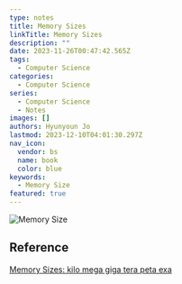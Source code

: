 ```yaml
---
type: notes
title: Memory Sizes
linkTitle: Memory Sizes
description: ""
date: 2023-11-26T00:47:42.565Z
tags:
  - Computer Science
categories:
  - Computer Science
series:
  - Computer Science
  - Notes
images: []
authors: Hyunyoun Jo
lastmod: 2023-12-10T04:01:30.297Z
nav_icon:
  vendor: bs
  name: book
  color: blue
keywords:
  - Memory Size
featured: true
---
```


![Memory Size](content/notes/memory-sizes-to-yotta.png?width=512px "https://cryptosmith.com/2013/10/18/memory-sizes-kilo-mega-giga-tera-peta-exa/")

## Reference

[Memory Sizes: kilo mega giga tera peta exa](https://cryptosmith.com/2013/10/18/memory-sizes-kilo-mega-giga-tera-peta-exa/)
